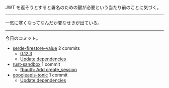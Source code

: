 JWT を返そうとすると署名のための鍵が必要という当たり前のことに気づく。

---

一気に寒くなってなんだか変なせきが出ている。

---

今日のコミット。

- [serde-firestore-value](https://github.com/bouzuya/serde-firestore-value) 2 commits
  - [0.12.3](https://github.com/bouzuya/serde-firestore-value/commit/70578f24c52238f712bcd2d7110c27098e45e28c)
  - [Update dependencies](https://github.com/bouzuya/serde-firestore-value/commit/47a50ad7c26bd98d28dd7b20be519cf2a841a350)
- [rust-sandbox](https://github.com/bouzuya/rust-sandbox) 1 commit
  - [fbauth: Add create_session](https://github.com/bouzuya/rust-sandbox/commit/03338d722ae62970cdb19672779aa92a0c34f631)
- [googleapis-tonic](https://github.com/bouzuya/googleapis-tonic) 1 commit
  - [Update dependencies](https://github.com/bouzuya/googleapis-tonic/commit/9f384de4c838cdf406f2a5c338f36a9ed5ec403d)

